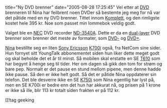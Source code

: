title="Ny DVD brenner"
date="2005-08-28 17:25:45"
Vel etter at <a href="http://en.wikipedia.org/wiki/Dvd">DVD</a> brenneren til Nina har feilbrent noen DVDer så bestemte jeg meg for nå var det påtide med en ny DVD brenner. Tittet innom <a href="http://www.komplett.no">Komplett</a>, og den rimligste kostet hele 395 kr. Noe som passet min lommebok veldig godt.

Valget ble en <a href="http://www.nec.co.uk/">NEC</a> DVD recorder <a href="http://www.nec.co.uk/DVD_RW_ND3540.aspx">ND-3540A</a>. Dette er da en <a href="http://en.wikipedia.org/wiki/Dual_layer">dual-layer</a> DVD brenner som brenner det meste av formater, som <a href="http://en.wikipedia.org/wiki/DVD-R">DVD-</a> og <a href="http://en.wikipedia.org/wiki/DVD_plus_R">DVD+</a>.

<a href="http://nenia.slaskdot.org">Nina</a> bestillte seg en liten <a href="http://www.sonyericsson.com/">Sony Ericsson</a> <a href="http://www.sonyericsson.com/spg.jsp?cc=no&lc=no&ver=4000&template=pp1_loader&php=php1_10139&zone=pp&pid=10139&lm=pp1">K700i</a> også, fra NetCom sine sider. Hun fornyet sitt YoungTalk abbonementet siden hun liker dette meget godt og skal beholde det et år til minst. Så mobilen skal erstatte en SE <a href="http://www.sonyericsson.com/spg.jsp?cc=no&lc=no&ver=4000&template=pp1_1_1&zone=pp&lm=pp1&pid=10055">T610</a> som har begynt å henge seg til tider. Her om dagen så gikk den tom for strøm og bare pep. Normalt er det pause en stund mellom pipene, men denne hadde ikke pause. Så den er ikke helt godt. Så det er påtide Nina oppdaterer sin telefon. Det ble desverre ikke en SE <a href="http://www.sonyericsson.com/spg.jsp?cc=no&lc=no&ver=4000&template=pp1_loader&php=php1_10242&zone=pp&lm=pp1&pid=10242">K750i</a> som Nina egentlig har lyst på, men en SE K700i er bedre enn det hun har akkurat nå, og prisen på 1 krone er ikke så ille, blir 113 kr totalt siden frakten er på 112 kr.

[[!tag  geeking

